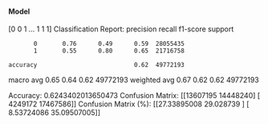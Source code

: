 #### Model
[0 0 1 ... 1 1 1]
Classification Report:
              precision    recall  f1-score   support

           0       0.76      0.49      0.59  28055435
           1       0.55      0.80      0.65  21716758

    accuracy                           0.62  49772193
   macro avg       0.65      0.64      0.62  49772193
weighted avg       0.67      0.62      0.62  49772193

Accuracy: 0.6243402013650473
Confusion Matrix:
[[13607195 14448240]
 [ 4249172 17467586]]
Confusion Matrix (%):
[[27.33895008 29.028739  ]
 [ 8.53724086 35.09507005]]
